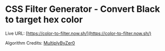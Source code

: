 # CSS Filter Generator - Convert Black to target hex color

Live URL: [https://color-to-filter.now.sh/](https://color-to-filter.now.sh/)

Algorithm Credits: [MultiplyByZer0](https://stackoverflow.com/users/2688027/multiplybyzer0)